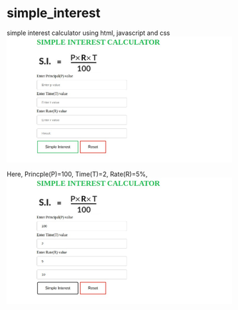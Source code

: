 # simple_interest
simple interest calculator using html, javascript and css 
![](Simple_Interest_Calculator.jpg)

Here,
Princple(P)=100,
Time(T)=2,
Rate(R)=5%,
![](simple_interest_2.jpg)

